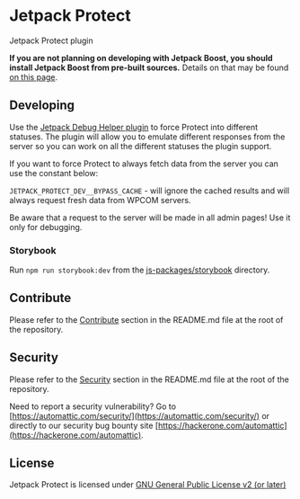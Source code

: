 # Jetpack Protect

Jetpack Protect plugin


**If you are not planning on developing with Jetpack Boost, you should install Jetpack Boost from pre-built sources.** Details on that may be found [on this page](https://github.com/Automattic/jetpack-protect-production).

## Developing

Use the [Jetpack Debug Helper plugin](https://github.com/Automattic/jetpack/tree/trunk/projects/plugins/debug-helper) to force Protect into different statuses. The plugin will allow you to emulate different responses from the server so you can work on all the different statuses the plugin support.

If you want to force Protect to always fetch data from the server you can use the constant below:

`JETPACK_PROTECT_DEV__BYPASS_CACHE` - will ignore the cached results and will always request fresh data from WPCOM servers.

Be aware that a request to the server will be made in all admin pages! Use it only for debugging.

### Storybook

Run `npm run storybook:dev` from the [js-packages/storybook](/projects/js-packages/storybook/) directory.

## Contribute

Please refer to the [Contribute](https://github.com/Automattic/jetpack/blob/trunk/readme.md#contribute) section in the README.md file at the root of the repository.

## Security

Please refer to the [Security](https://github.com/Automattic/jetpack/blob/trunk/readme.md#security) section in the README.md file at the root of the repository.

Need to report a security vulnerability? Go to [https://automattic.com/security/](https://automattic.com/security/) or directly to our security bug bounty site [https://hackerone.com/automattic](https://hackerone.com/automattic).

## License

Jetpack Protect is licensed under [GNU General Public License v2 (or later)](../../../LICENSE.txt)
